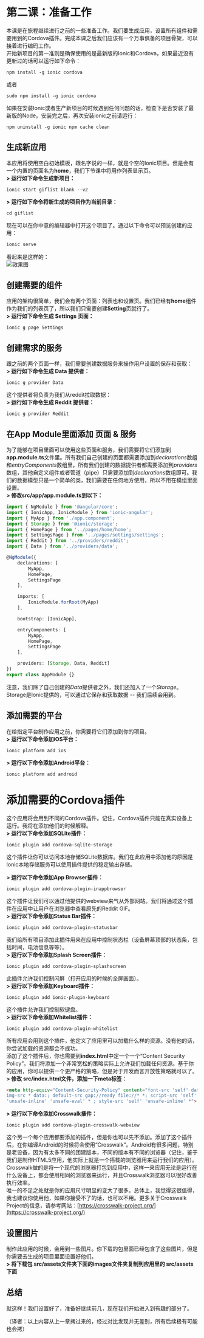 # 第二课：准备工作
  
本课是在旅程继续进行之前的一些准备工作。我们要生成应用，设置所有组件和需要用到的Cordova插件。完成本课之后我们应该有一个万事俱备的项目骨架，可以接着进行编码工作。  
开始新项目的第一准则是确保使用的是最新版的Ionic和Cordova，如果最近没有更新过的话可以运行如下命令：
```shell
npm install -g ionic cordova
```
或者
```shell
sudo npm install -g ionic cordova
```
如果在安装Ionic或者生产新项目的时候遇到任何问题的话，检查下是否安装了最新版的Node。安装完之后，再次安装ionic之前请运行：
```shell
npm uninstall -g ionic npm cache clean
```
  
## 生成新应用
本应用将使用空白初始模板，跟名字说的一样，就是个空的Ionic项目。但是会有一个内置的页面名为**home**，我们下节课中将用作列表显示页。  
**> 运行如下命令生成新项目：**
```shell
ionic start giflist blank --v2
```
**> 运行如下命令将新生成的项目作为当前目录：**
```shell
cd giflist
```
现在可以在你中意的编辑器中打开这个项目了。通过以下命令可以预览创建的应用：
```typescript
ionic serve
```
看起来是这样的：  
![效果图](/imgs/3.2.1.jpg)    
  
## 创建需要的组件
应用的架构很简单，我们会有两个页面：列表也和设置页。我们已经有**home**组件作为我们的列表页了，所以我们只需要创建**Setting**页就行了。  
**> 运行如下命令生成 Settings 页面：**
```shell
ionic g page Settings
```
  
## 创建需求的服务
跟之前的两个页面一样，我们需要创建数据服务来操作用户设置的保存和获取：  
**> 运行如下命令生成 Data 提供者：**
```shell
ionic g provider Data
```
这个提供者将负责为我们从reddit拉取数据：  
**> 运行如下命令生成 Reddit 提供者：**
```shell
ionic g provider Reddit
```

## 在App Module里面添加 页面 & 服务
  
为了能够在项目里面可以使用这些页面和服务，我们需要将它们添加到**app.module.ts**文件里。所有我们自己创建的页面都需要添加到*declarations*数组和*entryComponents*数组里，所有我们创建的数据提供者都需要添加到*providers*数组，其他自定义组件或者管道（pipe）只需要添加到*declarations*数组即可。我们的数据模型只是一个简单的类，我们需要在任何地方使用，所以不用在模组里面设置。   
**> 修改src/app/app.module.ts到以下：**
```typescript
import { NgModule } from '@angular/core';
import { IonicApp, IonicModule } from 'ionic-angular';
import { MyApp } from './app.component';
import { Storage } from '@ionic/storage';
import { HomePage } from '../pages/home/home';
import { SettingsPage } from '../pages/settings/settings';
import { Reddit } from '../providers/reddit';
import { Data } from '../providers/data';

@NgModule({
    declarations: [
        MyApp,
        HomePage,
        SettingsPage
    ],

    imports: [
        IonicModule.forRoot(MyApp)
    ],

    bootstrap: [IonicApp],

    entryComponents: [
        MyApp,
        HomePage,
        SettingsPage
    ],

    providers: [Storage, Data, Reddit]
})
export class AppModule {}
```
注意，我们除了自己创建的*Data*提供者之外，我们还加入了一个*Storage*。Storage是Ionic提供的，可以通过它保存和获取数据 -- 我们后续会用到。  

## 添加需要的平台
  
在给指定平台制作应用之前，你需要将它们添加到你的项目。  
**> 运行以下命令添加iOS平台：**
```shell
ionic platform add ios
```
**> 运行以下命令添加Android平台：**
```shell
ionic platform add android
```
  
# 添加需要的Cordova插件
这个应用将会用到不同的Cordova插件。记住，Cordova插件只能在真实设备上运行。我将在添加他们的时候解释。  
**> 运行以下命令添加SQLite插件：**
```shell
ionic plugin add cordova-sqlite-storage
```
这个插件让你可以访问本地存储SQLite数据库。我们在此应用中添加他的原因是Ionic本地存储服务可以使用插件提供的稳定输出存储。    

**> 运行以下命令添加App Browser插件：**
```shell
ionic plugin add cordova-plugin-inappbrowser
```
这个插件让我们可以通过他提供的webview来气从外部网站。我们将通过这个插件在应用中让用户在浏览器中查看原先的Reddit GIF。  
**> 运行以下命令添加Status Bar插件：**
```shell
ionic plugin add cordova-plugin-statusbar
```
我们给所有项目添加此插件用来在应用中控制状态栏（设备屏幕顶部的状态条，包括时间，电池信息等等）。  
**> 运行以下命令添加Splash Screen插件：**
```shell
ionic plugin add cordova-plugin-splashscreen
```
此插件允许我们控制闪屏（打开应用的时候的全屏画面）。  
**> 运行以下命令添加Keyboard插件：**
```shell
ionic plugin add ionic-plugin-keyboard
```
这个插件允许我们控制软键盘。  
**> 运行以下命令添加Whitelist插件：**
```shell
ionic plugin add cordova-plugin-whitelist
```
所有应用会用到这个插件，他定义了应用里可以加载什么样的资源。没有他的话，你尝试加载的资源都会不成功。  
添加了这个插件后，你也需要到**index.html**中定一个一个“Content Security Policy”。我们将添加一个非常宽松的策略实际上允许我们加载任何资源。基于你的应用，你可以提供一个更严格的策略，但是对于开发而言开放性策略就可以了。  
**> 修改 src/index.html文件，添加一下meta标签：**
```html
<meta http-equiv="Content-Security-Policy" content="font-src 'self' data:;
img-src * data:; default-src gap://ready file://* *; script-src 'self'
'unsafe-inline' 'unsafe-eval' * ; style-src 'self' 'unsafe-inline' *">
```
**> 运行以下命令添加Crosswalk插件：**
```shell
ionic plugin add cordova-plugin-crosswalk-webview
```
这个另一个每个应用都要添加的插件，但是你也可以先不添加。添加了这个插件后，在你编译Android的时候将会使用“Crosswalk”。Android有很多问题，特别是老设备，因为有太多不同的团建版本，不同的版本有不同的浏览器（记住，鉴于我们是制作HTML5应用，他实际上就是一个搭载的浏览器用来运行我们的应用）。Crosswalk做的是将一个现代的浏览器打包到应用中，这样一来应用无论是运行在什么设备上，都会使用相同的浏览器来运行，并且Crosswalk浏览器可以很好改善执行效率。  
唯一的不足之处就是你的应用尺寸明显的变大了很多。总体上，我觉得这很值得，我也建议你使用他，如果你接受不了的话，也可以不用。更多关于Crosswalk Project的信息，请参考网站：[https://crosswalk-project.org/](https://crosswalk-project.org/)  
  
## 设置图片
制作此应用的时候，会用到一些图片。你下载的包里面已经包含了这些图片，但是你需要去生成的项目里面设置好他们。  
**> 将下载包 src/assets文件夹下面的images文件夹复制到应用里的 src/assets下面**  
  
## 总结
就这样！我们设置好了，准备好继续前几，现在我们开始进入到有趣的部分了。  
  
（译者：以上内容从上一章拷过来的，经过对比发现并无差别，所有后续极有可能也会拷）